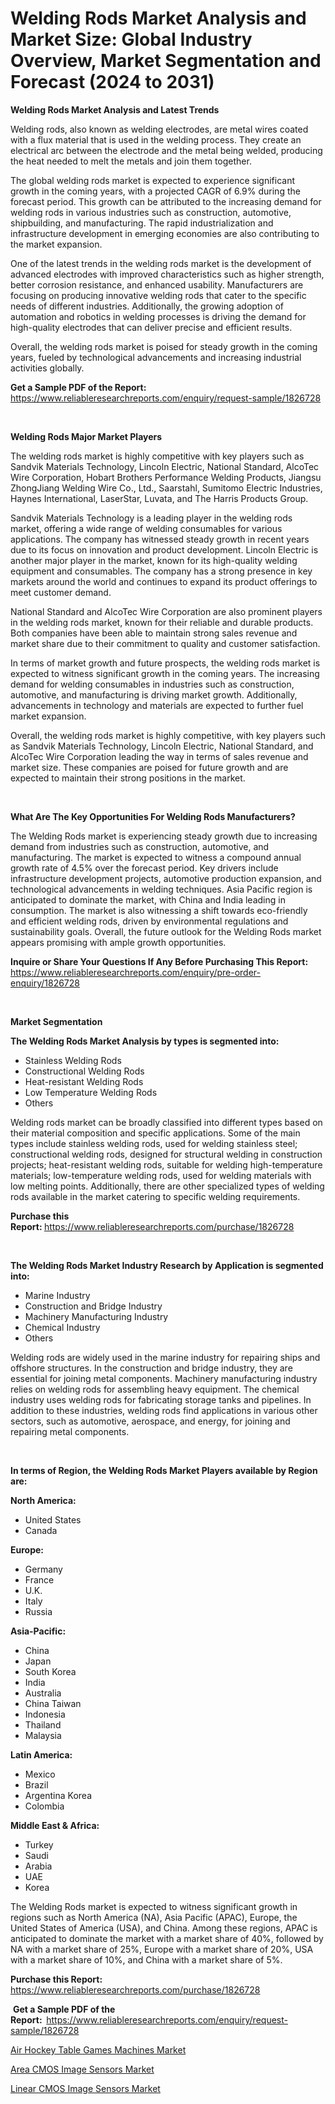 <p><h1>Welding Rods Market Analysis and Market Size: Global Industry Overview, Market Segmentation and Forecast (2024 to 2031)</h1></p><p><strong>Welding Rods Market Analysis and Latest Trends</strong></p>
<p><p>Welding rods, also known as welding electrodes, are metal wires coated with a flux material that is used in the welding process. They create an electrical arc between the electrode and the metal being welded, producing the heat needed to melt the metals and join them together.</p><p>The global welding rods market is expected to experience significant growth in the coming years, with a projected CAGR of 6.9% during the forecast period. This growth can be attributed to the increasing demand for welding rods in various industries such as construction, automotive, shipbuilding, and manufacturing. The rapid industrialization and infrastructure development in emerging economies are also contributing to the market expansion.</p><p>One of the latest trends in the welding rods market is the development of advanced electrodes with improved characteristics such as higher strength, better corrosion resistance, and enhanced usability. Manufacturers are focusing on producing innovative welding rods that cater to the specific needs of different industries. Additionally, the growing adoption of automation and robotics in welding processes is driving the demand for high-quality electrodes that can deliver precise and efficient results.</p><p>Overall, the welding rods market is poised for steady growth in the coming years, fueled by technological advancements and increasing industrial activities globally.</p></p>
<p><strong>Get a Sample PDF of the Report:&nbsp;</strong> <a href="https://www.reliableresearchreports.com/enquiry/request-sample/1826728">https://www.reliableresearchreports.com/enquiry/request-sample/1826728</a></p>
<p>&nbsp;</p>
<p><strong>Welding Rods Major Market Players</strong></p>
<p><p>The welding rods market is highly competitive with key players such as Sandvik Materials Technology, Lincoln Electric, National Standard, AlcoTec Wire Corporation, Hobart Brothers Performance Welding Products, Jiangsu ZhongJiang Welding Wire Co., Ltd., Saarstahl, Sumitomo Electric Industries, Haynes International, LaserStar, Luvata, and The Harris Products Group.</p><p>Sandvik Materials Technology is a leading player in the welding rods market, offering a wide range of welding consumables for various applications. The company has witnessed steady growth in recent years due to its focus on innovation and product development. Lincoln Electric is another major player in the market, known for its high-quality welding equipment and consumables. The company has a strong presence in key markets around the world and continues to expand its product offerings to meet customer demand.</p><p>National Standard and AlcoTec Wire Corporation are also prominent players in the welding rods market, known for their reliable and durable products. Both companies have been able to maintain strong sales revenue and market share due to their commitment to quality and customer satisfaction.</p><p>In terms of market growth and future prospects, the welding rods market is expected to witness significant growth in the coming years. The increasing demand for welding consumables in industries such as construction, automotive, and manufacturing is driving market growth. Additionally, advancements in technology and materials are expected to further fuel market expansion.</p><p>Overall, the welding rods market is highly competitive, with key players such as Sandvik Materials Technology, Lincoln Electric, National Standard, and AlcoTec Wire Corporation leading the way in terms of sales revenue and market size. These companies are poised for future growth and are expected to maintain their strong positions in the market.</p></p>
<p>&nbsp;</p>
<p><strong>What Are The Key Opportunities For Welding Rods Manufacturers?</strong></p>
<p><p>The Welding Rods market is experiencing steady growth due to increasing demand from industries such as construction, automotive, and manufacturing. The market is expected to witness a compound annual growth rate of 4.5% over the forecast period. Key drivers include infrastructure development projects, automotive production expansion, and technological advancements in welding techniques. Asia Pacific region is anticipated to dominate the market, with China and India leading in consumption. The market is also witnessing a shift towards eco-friendly and efficient welding rods, driven by environmental regulations and sustainability goals. Overall, the future outlook for the Welding Rods market appears promising with ample growth opportunities.</p></p>
<p><strong>Inquire or Share Your Questions If Any Before Purchasing This Report:</strong> <a href="https://www.reliableresearchreports.com/enquiry/pre-order-enquiry/1826728">https://www.reliableresearchreports.com/enquiry/pre-order-enquiry/1826728</a></p>
<p>&nbsp;</p>
<p><strong>Market Segmentation</strong></p>
<p><strong>The Welding Rods Market Analysis by types is segmented into:</strong></p>
<p><ul><li>Stainless Welding Rods</li><li>Constructional Welding Rods</li><li>Heat-resistant Welding Rods</li><li>Low Temperature Welding Rods</li><li>Others</li></ul></p>
<p><p>Welding rods market can be broadly classified into different types based on their material composition and specific applications. Some of the main types include stainless welding rods, used for welding stainless steel; constructional welding rods, designed for structural welding in construction projects; heat-resistant welding rods, suitable for welding high-temperature materials; low-temperature welding rods, used for welding materials with low melting points. Additionally, there are other specialized types of welding rods available in the market catering to specific welding requirements.</p></p>
<p><strong>Purchase this Report:&nbsp;</strong><a href="https://www.reliableresearchreports.com/purchase/1826728">https://www.reliableresearchreports.com/purchase/1826728</a></p>
<p>&nbsp;</p>
<p><strong>The Welding Rods Market Industry Research by Application is segmented into:</strong></p>
<p><ul><li>Marine Industry</li><li>Construction and Bridge Industry</li><li>Machinery Manufacturing Industry</li><li>Chemical Industry</li><li>Others</li></ul></p>
<p><p>Welding rods are widely used in the marine industry for repairing ships and offshore structures. In the construction and bridge industry, they are essential for joining metal components. Machinery manufacturing industry relies on welding rods for assembling heavy equipment. The chemical industry uses welding rods for fabricating storage tanks and pipelines. In addition to these industries, welding rods find applications in various other sectors, such as automotive, aerospace, and energy, for joining and repairing metal components.</p></p>
<p>&nbsp;</p>
<p><strong>In terms of Region, the Welding Rods Market Players available by Region are:</strong></p>
<p>
    <p> <strong> North America: </strong>
        <ul>
            <li>United States</li>
            <li>Canada</li>
        </ul>
        </p> 
    <p> <strong> Europe: </strong>
        <ul>
            <li>Germany</li>
            <li>France</li>
            <li>U.K.</li>
            <li>Italy</li>
            <li>Russia</li>
        </ul>
        </p> 
    <p> <strong> Asia-Pacific: </strong>
        <ul>
            <li>China</li>
            <li>Japan</li>
            <li>South Korea</li>
            <li>India</li>
            <li>Australia</li>
            <li>China Taiwan</li>
            <li>Indonesia</li>
            <li>Thailand</li>
            <li>Malaysia</li>
        </ul>
        </p> 
    <p> <strong> Latin America: </strong>
        <ul>
            <li>Mexico</li>
            <li>Brazil</li>
            <li>Argentina Korea</li>
            <li>Colombia</li>
        </ul>
        </p> 
    <p> <strong> Middle East & Africa: </strong>
        <ul>
            <li>Turkey</li>
            <li>Saudi</li>
            <li>Arabia</li>
            <li>UAE</li>
            <li>Korea</li>
        </ul>
    </p>
    </p>
<p><p>The Welding Rods market is expected to witness significant growth in regions such as North America (NA), Asia Pacific (APAC), Europe, the United States of America (USA), and China. Among these regions, APAC is anticipated to dominate the market with a market share of 40%, followed by NA with a market share of 25%, Europe with a market share of 20%, USA with a market share of 10%, and China with a market share of 5%.</p></p>
<p><strong>Purchase this Report: </strong><a href="https://www.reliableresearchreports.com/purchase/1826728">https://www.reliableresearchreports.com/purchase/1826728</a></p>
<p>&nbsp;<strong>Get a Sample PDF of the Report:&nbsp;&nbsp;</strong><a href="https://www.reliableresearchreports.com/enquiry/request-sample/1826728">https://www.reliableresearchreports.com/enquiry/request-sample/1826728</a></p>
<p><strong></strong></p>
<p><p><a href="https://view.publitas.com/reportprime-1/decoding-the-air-hockey-table-games-machines-market-a-deep-dive-into-the-latest-market-trends-market-segmentation-and-competitive-analysis/">Air Hockey Table Games Machines Market</a></p><p><a href="https://view.publitas.com/reportprime-1/area-cmos-image-sensors-market-size-focuses-on-market-dynamics-in-depth-analysis-and-future-projections-of-its-market-forecasted-for-period-from-2023-to-2030/">Area CMOS Image Sensors Market</a></p><p><a href="https://view.publitas.com/reportprime-1/insights-into-linear-cmos-image-sensors-market-size-analysing-market-share-trends-and-growth-from-2023-to-2030/">Linear CMOS Image Sensors Market</a></p></p>
